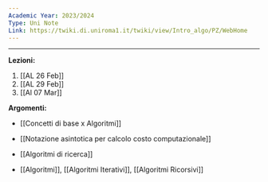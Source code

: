```yaml
---
Academic Year: 2023/2024
Type: Uni Note
Link: https://twiki.di.uniroma1.it/twiki/view/Intro_algo/PZ/WebHome
---
```

---
**Lezioni:**
1. [[AL 26 Feb]]
2. [[AL 29 Feb]]
3. [[Al 07 Mar]]

**Argomenti:**
- [[Concetti di base x Algoritmi]]
- [[Notazione asintotica per calcolo costo computazionale]]
- [[Algoritmi di ricerca]]

- [[Algoritmi]], [[Algoritmi Iterativi]], [[Algoritmi Ricorsivi]]